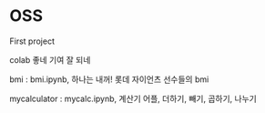 # OSS

First project

colab 좋네 기여 잘 되네

bmi : bmi.ipynb, 하나는 내꺼! 롯데 자이언츠 선수들의 bmi

mycalculator : mycalc.ipynb, 계산기 어플, 더하기, 빼기, 곱하기, 나누기
